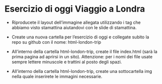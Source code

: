 Esercizio di oggi Viaggio a Londra
=== 
- Riproducete il layout dell’immagine allegata utilizzando i tag che abbiamo visto stamattina aiutandovi con le slide di stamattina.

- Create una nuova cartella per l’esercizio di oggi e collegate subito la   repo su github con il nome: html-london-trip

- All’interno della cartella html-london-trip, create il file index.html (sarà la prima pagina ad aprirsi in un sito).
Attenzione: per i nomi dei file usate sempre lettere minuscole e trattini al posto degli spazi.

- All’interno della cartella html-london-trip, create una sottocartella img nella quale inserirete le immagini necessarie.